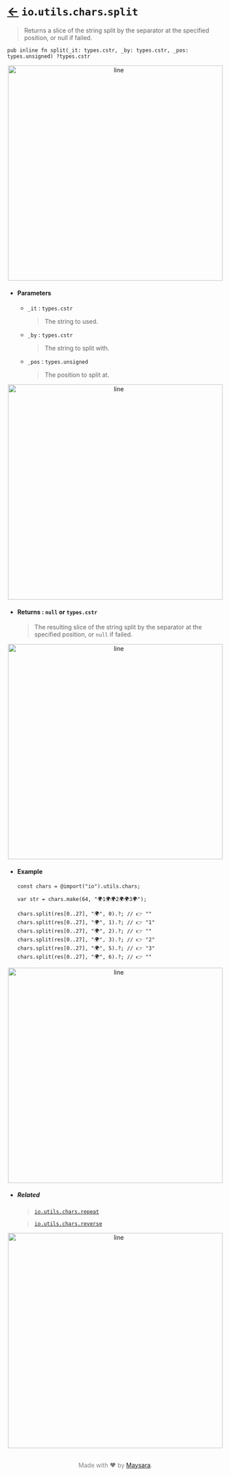 # [←](../readme.md) `io`.`utils`.`chars`.`split`

> Returns a slice of the string split by the separator at the specified position, or null if failed.

```zig
pub inline fn split(_it: types.cstr, _by: types.cstr, _pos: types.unsigned) ?types.cstr
```

<div align="center">
<img src="https://raw.githubusercontent.com/Super-ZIG/io/refs/heads/main/docs/dist/img/md/line.png" alt="line" style="width:500px;"/>
</div>

- #### Parameters

    - `_it` : `types.cstr`

        > The string to used.

    - `_by` : `types.cstr`

        > The string to split with.

    - `_pos` : `types.unsigned`

        > The position to split at.

<div align="center">
<img src="https://raw.githubusercontent.com/Super-ZIG/io/refs/heads/main/docs/dist/img/md/line.png" alt="line" style="width:500px;"/>
</div>

- #### Returns : `null` or `types.cstr`

    > The resulting slice of the string split by the separator at the specified position, or `null` if failed.

<div align="center">
<img src="https://raw.githubusercontent.com/Super-ZIG/io/refs/heads/main/docs/dist/img/md/line.png" alt="line" style="width:500px;"/>
</div>

- #### Example

    ```zig
    const chars = @import("io").utils.chars;
    ```

    ```zig
    var str = chars.make(64, "🌍1🌍🌍2🌍🌍3🌍");

    chars.split(res[0..27], "🌍", 0).?; // 👉 ""
    chars.split(res[0..27], "🌍", 1).?; // 👉 "1"
    chars.split(res[0..27], "🌍", 2).?; // 👉 ""
    chars.split(res[0..27], "🌍", 3).?; // 👉 "2"
    chars.split(res[0..27], "🌍", 5).?; // 👉 "3"
    chars.split(res[0..27], "🌍", 6).?; // 👉 ""
    ```

<div align="center">
<img src="https://raw.githubusercontent.com/Super-ZIG/io/refs/heads/main/docs/dist/img/md/line.png" alt="line" style="width:500px;"/>
</div>

- ##### Related

  > [`io.utils.chars.repeat`](./repeat.md)

  > [`io.utils.chars.reverse`](./reverse.md)

<div align="center">
<img src="https://raw.githubusercontent.com/Super-ZIG/io/refs/heads/main/docs/dist/img/md/line.png" alt="line" style="width:500px;"/>
</div>

<p align="center" style="color:grey;"><br />Made with ❤️ by <a href="http://github.com/maysara-elshewehy" target="blank">Maysara</a>.</p>
